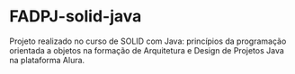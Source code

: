 # FADPJ-solid-java
Projeto realizado no curso de SOLID com Java: princípios da programação orientada a objetos na formação de Arquitetura e Design de Projetos Java na plataforma Alura.
